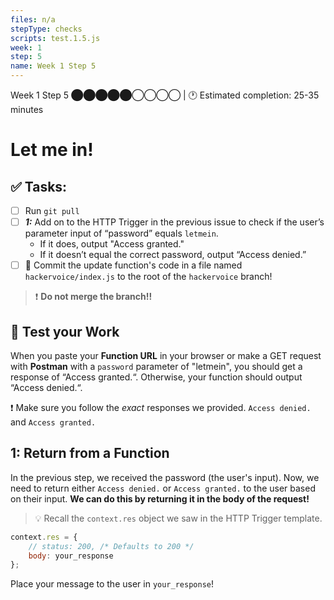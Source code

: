 ```yaml
---
files: n/a
stepType: checks
scripts: test.1.5.js
week: 1
step: 5
name: Week 1 Step 5
---
```

Week 1 Step 5 ⬤⬤⬤⬤⬤◯◯◯◯ | 🕐 Estimated completion: 25-35 minutes

# Let me in!

## ✅ Tasks:
- [ ] Run `git pull`
- [ ] ***1:*** Add on to the HTTP Trigger in the previous issue to check if the user’s parameter input of “password” equals `letmein`.
    - If it does, output "Access granted."
    - If it doesn’t equal the correct password, output “Access denied.”
- [ ] 🚀 Commit the update function's code in a file named `hackervoice/index.js` to the root of the `hackervoice` branch!

> :exclamation: **Do not merge the branch!!**

## 🚧 Test your Work
When you paste your **Function URL** in your browser or make a GET request with **Postman** with a `password` parameter of "letmein", you should get a response of “Access granted.“. Otherwise, your function should output “Access denied.“.

:exclamation: Make sure you follow the *exact* responses we provided. `Access denied.` and `Access granted.`

## 1: Return from a Function

In the previous step, we received the password (the user's input). Now, we need to return either `Access denied.` or `Access granted.` to the user based on their input. **We can do this by returning it in the body of the request!**

> :bulb: Recall the `context.res` object we saw in the HTTP Trigger template.

```js
context.res = {
    // status: 200, /* Defaults to 200 */
    body: your_response
};
```

Place your message to the user in `your_response`!